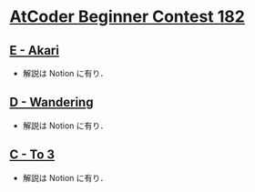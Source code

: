 # [AtCoder Beginner Contest 182](https://atcoder.jp/contests/abc182)

## [E - Akari](https://atcoder.jp/contests/abc182/tasks/abc182_e)
- 解説は Notion に有り．

## [D - Wandering](https://atcoder.jp/contests/abc182/tasks/abc182_d)
- 解説は Notion に有り．

## [C - To 3](https://atcoder.jp/contests/abc182/tasks/abc182_c)
- 解説は Notion に有り．
